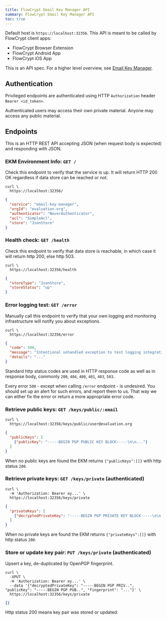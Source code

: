 ```yaml
---
title: FlowCrypt Email Key Manager API
summary: FlowCrypt Email Key Manager API
toc: true
---
```



Default host is `https://localhost:32356`. This API is meant to be called by FlowCrypt client apps:
 - FlowCrypt Browser Extension
 - FlowCrypt Android App
 - FlowCrypt iOS App
 
This is an API spec. For a higher level overview, see [Email Key Manager](email-key-manager.html).

## Authentication

Privileged endpoints are authenticated using HTTP `Authorization` header `Bearer <id_token>`. 

Authenticated users may access their own private material. Anyone may access any public material.

## Endpoints

This is an HTTP REST API accepting JSON (when request body is expected) and responding with JSON.

### EKM Environment Info: `GET /`

Check this endpoint to verify that the service is up. It will return HTTP 200 OK regardless if data store can be reached or not.

```shell
curl \
  https://localhost:32356/
```

```json
{
  "service": "email-key-manager",
  "orgId": "evaluation.org",
  "authenticator": "NeverAuthenticator",
  "acl": "SimpleAcl",
  "store": "JsonStore"
} 
```

### Health check: `GET /health`

Check this endpoint to verify that data store is reachable, in which case it will return http 200, else http 503.

```shell
curl \
  https://localhost:32356/health
```

```json
{
  "storeType": "JsonStore",
  "storeStatus": "up"
} 
```

### Error logging test: `GET /error`

Manually call this endpoint to verify that your own logging and monitoring infrastructure will notify you about exceptions.

```shell
curl \
  https://localhost:32356/error
```

```json
{
  "code": 500,
  "message": "Intentional unhandled exception to test logging integration",
  "details": "..."
} 
```

Standard http status codes are used in HTTP response code as well as in response body, commonly `200`, `404`, `400`, `401`, `403`, `503`.

Every error `500` - except when calling `/error` endpoint - is undesired. You should set up an alert for such errors, and report them to us. That way we can either fix the error or return a more appropriate error code.

### Retrieve public keys: `GET /keys/public/:email`

```shell
curl \
  https://localhost:32356/keys/public/user@evaluation.org
```

```json
{
  "publicKeys": [
    {"publicKey": "-----BEGIN PGP PUBLIC KEY BLOCK-----\n\n..."}
  ]
}
```

When no public keys are found the EKM returns `{"publicKeys":[]}` with http status `200`.

### Retrieve private keys: `GET /keys/private` (authenticated)

```shell
curl \
  -H 'Authorization: Bearer ey...' \
  https://localhost:32356/keys/private
```

```json
{
  "privateKeys": [
    {"decryptedPrivateKey": "-----BEGIN PGP PRIVATE KEY BLOCK-----\n\n..."}
  ]
}
```

When no private keys are found the EKM returns `{"privateKeys":[]}` with http status `200`.

### Store or update key pair: `PUT /keys/private` (authenticated)

Upsert a key, de-duplicated by OpenPGP fingerprint.

```shell
curl \
  -XPUT \
  -H 'Authorization: Bearer ey...' \
  --data '{"decryptedPrivateKey": "-----BEGIN PGP PRIV..", "publicKey": "-----BEGIN PGP PUB..", "fingerprint": "..."}' \
  https://localhost:32356/keys/private
```

```json
{}
```

Http status 200 means key pair was stored or updated.